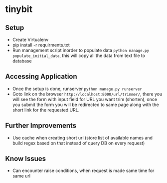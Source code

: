 tinybit
=======
Setup
-----
* Create Virtualenv
* pip install -r requirments.txt
* Run management script inorder to populate data ```python manage.py populate_initial_data```, this will copy all the data from text file to database

Accessing Application
---------------------
* Once the setup is done, runserver ```python manage.py runserver```
* Goto link on the browser ```http://localhost:8000/url/trimmer/```, there you will see the form with input field for URL you want trim (shorten), once you submit the form you will be redirected to same page along with the short link for the requested URL.


Further Improvements
--------------------
* Use cache when creating short url (store list of available names and build regex based on that instead of query DB on every request)

Know Issues
-----------
* Can encounter raise conditions, when request is made same time for same url 
